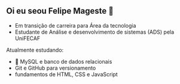 ## Oi eu seou Felipe Mageste 👋

- Em transição de carreira para Área da tecnologia
- Estudante de Análise e desenvolvimento de sistemas (ADS) pela UniFECAF

Atualmente estudando:
- 📘 MySQL e banco de dados relacionais
-  Git e GitHub para versionamento
-  fundamentos de HTML, CSS e JavaScript

